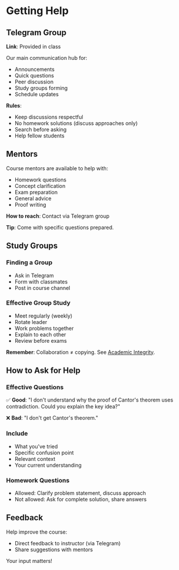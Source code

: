 # Getting Help

## Telegram Group

**Link**: Provided in class

Our main communication hub for:

- Announcements
- Quick questions
- Peer discussion
- Study groups forming
- Schedule updates

**Rules**:

- Keep discussions respectful
- No homework solutions (discuss approaches only)
- Search before asking
- Help fellow students

## Mentors

Course mentors are available to help with:

- Homework questions
- Concept clarification
- Exam preparation
- General advice
- Proof writing

**How to reach**: Contact via Telegram group

**Tip**: Come with specific questions prepared.

## Study Groups

### Finding a Group

- Ask in Telegram
- Form with classmates
- Post in course channel

### Effective Group Study

- Meet regularly (weekly)
- Rotate leader
- Work problems together
- Explain to each other
- Review before exams

**Remember**: Collaboration ≠ copying. See [Academic Integrity](../course/grading/policies.md).

## How to Ask for Help

### Effective Questions

✅ **Good**: "I don't understand why the proof of Cantor's theorem uses contradiction. Could you explain the key idea?"

❌ **Bad**: "I don't get Cantor's theorem."

### Include

- What you've tried
- Specific confusion point
- Relevant context
- Your current understanding

### Homework Questions

- Allowed: Clarify problem statement, discuss approach
- Not allowed: Ask for complete solution, share answers

## Feedback

Help improve the course:

- Direct feedback to instructor (via Telegram)
- Share suggestions with mentors

Your input matters!
